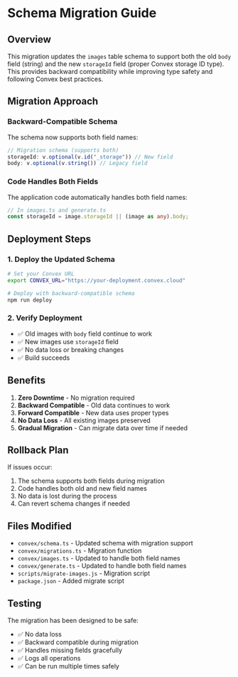 # Schema Migration Guide

## Overview

This migration updates the `images` table schema to support both the old `body` field (string) and the new `storageId` field (proper Convex storage ID type). This provides backward compatibility while improving type safety and following Convex best practices.

## Migration Approach

### Backward-Compatible Schema

The schema now supports both field names:

```typescript
// Migration schema (supports both)
storageId: v.optional(v.id("_storage")) // New field
body: v.optional(v.string()) // Legacy field
```

### Code Handles Both Fields

The application code automatically handles both field names:

```typescript
// In images.ts and generate.ts
const storageId = image.storageId || (image as any).body;
```

## Deployment Steps

### 1. Deploy the Updated Schema

```bash
# Set your Convex URL
export CONVEX_URL="https://your-deployment.convex.cloud"

# Deploy with backward-compatible schema
npm run deploy
```

### 2. Verify Deployment

- ✅ Old images with `body` field continue to work
- ✅ New images use `storageId` field
- ✅ No data loss or breaking changes
- ✅ Build succeeds

## Benefits

1. **Zero Downtime** - No migration required
2. **Backward Compatible** - Old data continues to work
3. **Forward Compatible** - New data uses proper types
4. **No Data Loss** - All existing images preserved
5. **Gradual Migration** - Can migrate data over time if needed

## Rollback Plan

If issues occur:

1. The schema supports both fields during migration
2. Code handles both old and new field names
3. No data is lost during the process
4. Can revert schema changes if needed

## Files Modified

- `convex/schema.ts` - Updated schema with migration support
- `convex/migrations.ts` - Migration function
- `convex/images.ts` - Updated to handle both field names
- `convex/generate.ts` - Updated to handle both field names
- `scripts/migrate-images.js` - Migration script
- `package.json` - Added migrate script

## Testing

The migration has been designed to be safe:

- ✅ No data loss
- ✅ Backward compatible during migration
- ✅ Handles missing fields gracefully
- ✅ Logs all operations
- ✅ Can be run multiple times safely